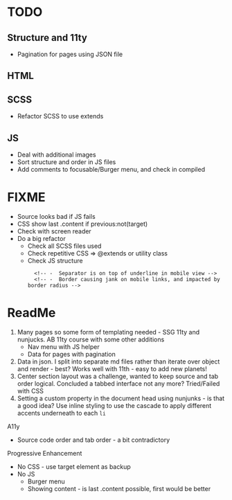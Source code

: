 # TODO

## Structure and 11ty

-  Pagination for pages using JSON file
   <!-- - From front matter -->
   <!-- - Create planet collection -->

## HTML

<!-- -  Try refactoring button list to dl/dt/dd -->

## SCSS

-  Refactor SCSS to use extends
   <!-- -  Make nav bottom border span entire screen width -->
      <!-- -  Buttons at multiple viewports -->
      <!-- -  Work on navigation layout -->
      <!-- -  Adjust breakpoints to avoid wrapping in tablets? -->
      <!-- -  Text wrapping on bottom flex -->
      <!-- -  How to have link accent pick up custom property -->
      <!-- -  Add in some transition smoothing -->

## JS

-  Deal with additional images
-  Sort structure and order in JS files
-  Add comments to focusable/Burger menu, and check in compiled
   <!-- -  Expanded menu content, size positioning -->
   <!-- -  Alignment of icon -->
   <!-- Inits -->
   <!-- -  Set all hidden text with JS - content and sources -->
   <!-- -  Show first item in each array and add active class to button -->
   <!-- -  Change link to a role of button? -->

# FIXME

-  Source looks bad if JS fails
-  CSS show last .content if previous:not(target)
-  Check with screen reader
-  Do a big refactor
   -  Check all SCSS files used
   -  Check repetitive CSS => @extends or utility class
   -  Check JS structure
      <!-- -  Double check style in head - is this the best place? Or Lower?? -->
            <!-- -  Separator is on top of underline in mobile view -->
            <!-- -  Border causing jank on mobile links, and impacted by border radius -->

# ReadMe

1. Many pages so some form of templating needed - SSG 11ty and nunjucks. AB 11ty course with some other additions
   -  Nav menu with JS helper
   -  Data for pages with pagination
2. Data in json. I split into separate md files rather than iterate over object and render - best? Works well with 11th - easy to add new planets!
3. Center section layout was a challenge, wanted to keep source and tab order logical. Concluded a tabbed interface not any more? Tried/Failed with CSS
4. Setting a custom property in the document head using nunjunks - is that a good idea? Use inline styling to use the cascade to apply different accents underneath to each `li`

A11y

-  Source code order and tab order - a bit contradictory

Progressive Enhancement

-  No CSS - use target element as backup
-  No JS
   -  Burger menu
   -  Showing content - is last .content possible, first would be better

